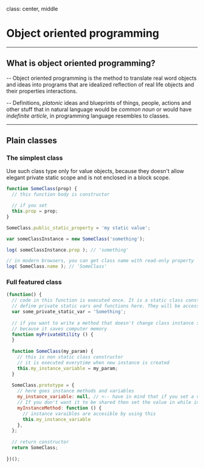 class: center, middle
# Object oriented programming

---

## What is object oriented programming?

--
Object oriented programming is the method to translate real word objects and ideas into programs that are idealized reflection of real life objects and their properties interactions.

--
Definitions, *platonic* ideas and blueprints of things, people, actions and other stuff that in natural language would be *common noun* or would have *indefinite article*, in programming language resembles to classes.

---


## Plain classes

### The simplest class

Use such class type only for value objects, because they doesn't allow elegant private static scope and is not enclosed in a block scope.

```javascript
function SomeClass(prop) {
  // this function body is constructor

  // if you set
  this.prop = prop;
}

SomeClass.public_static_property = 'my static value';

var someClassInstance = new SomeClass('something');

log( someClassInstance.prop ); // 'something'

// in modern browsers, you can get class name with read-only property `name`
log( SomeClass.name ); // 'SomeClass'
```

### Full featured class 
```javascript
(function() {
  // code in this function is executed once. It is a static class constructor
  // define private static vars and functions here. They will be accessible to all members of class.
  var some_private_static_var = 'Something';
  
  // if you want to write a method that doesn't change class instance state it is best thing to define it in static scope, 
  // because it saves computer memory
  function myPrivateUtility () {
  }
  
  function SomeClass(my_param) {
    // this is non static class constructor
    // it is executed everytime when new instance is created
    this.my_instance_variable = my_param;
  }
  
  SomeClass.prototype = {
    // here goes instance methods and variables
    my_instance_variable: null, // <-- have in mind that if you set a variable value here it will be shared between all instances. 
    // If you don't want it to be shared then set the value in while in constructor like this.my_instance_valiable = 'something';
    myInstanceMethod: function () {
      // instance varaibles are accesible by using this
      this.my_instance_variable
    },
  };
  
  // return constructor
  return SomeClass;
  
})();
```
